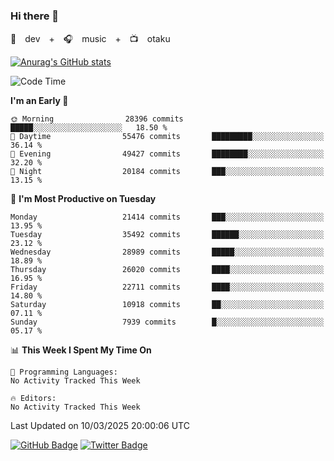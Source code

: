 ### Hi there 👋

🚀　dev　+　🎧　music　+　📺　otaku


[![Anurag's GitHub stats](https://github-readme-stats.vercel.app/api?username=koheitasaka&count_private=true&show_icons=true&theme=monokai)](https://github.com/koheitasaka/github-readme-stats)

<!--START_SECTION:waka-->
![Code Time](http://img.shields.io/badge/Code%20Time-1%2C161%20hrs%2023%20mins-blue)

**I'm an Early 🐤** 

```text
🌞 Morning                28396 commits       █████░░░░░░░░░░░░░░░░░░░░   18.50 % 
🌆 Daytime                55476 commits       █████████░░░░░░░░░░░░░░░░   36.14 % 
🌃 Evening                49427 commits       ████████░░░░░░░░░░░░░░░░░   32.20 % 
🌙 Night                  20184 commits       ███░░░░░░░░░░░░░░░░░░░░░░   13.15 % 
```
📅 **I'm Most Productive on Tuesday** 

```text
Monday                   21414 commits       ███░░░░░░░░░░░░░░░░░░░░░░   13.95 % 
Tuesday                  35492 commits       ██████░░░░░░░░░░░░░░░░░░░   23.12 % 
Wednesday                28989 commits       █████░░░░░░░░░░░░░░░░░░░░   18.89 % 
Thursday                 26020 commits       ████░░░░░░░░░░░░░░░░░░░░░   16.95 % 
Friday                   22711 commits       ████░░░░░░░░░░░░░░░░░░░░░   14.80 % 
Saturday                 10918 commits       ██░░░░░░░░░░░░░░░░░░░░░░░   07.11 % 
Sunday                   7939 commits        █░░░░░░░░░░░░░░░░░░░░░░░░   05.17 % 
```


📊 **This Week I Spent My Time On** 

```text
💬 Programming Languages: 
No Activity Tracked This Week

🔥 Editors: 
No Activity Tracked This Week
```


 Last Updated on 10/03/2025 20:00:06 UTC
<!--END_SECTION:waka-->

[![GitHub Badge](https://img.shields.io/badge/GitHub-100000?style=for-the-badge&logo=github&logoColor=white)](https://github.com/koheitasaka)
[![Twitter Badge](https://img.shields.io/badge/Twitter-1DA1F2?style=for-the-badge&logo=twitter&logoColor=white)](https://twitter.com/sleep_asleep_)
